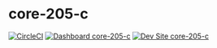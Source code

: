 # core-205-c

[![CircleCI](https://circleci.com/gh/ari-gold/core-205-c.svg?style=shield)](https://circleci.com/gh/ari-gold/core-205-c)
[![Dashboard core-205-c](https://img.shields.io/badge/dashboard-core_205_c-yellow.svg)](https://dashboard.pantheon.io/sites/e3b325c6-8126-4398-8282-9f6799c69320#dev/code)
[![Dev Site core-205-c](https://img.shields.io/badge/site-core_205_c-blue.svg)](http://dev-core-205-c.pantheonsite.io/)